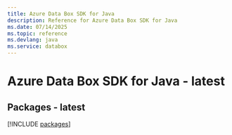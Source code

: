 ```yaml
---
title: Azure Data Box SDK for Java
description: Reference for Azure Data Box SDK for Java
ms.date: 07/14/2025
ms.topic: reference
ms.devlang: java
ms.service: databox
---
```

# Azure Data Box SDK for Java - latest
## Packages - latest
[!INCLUDE [packages](data-box-index.md)]